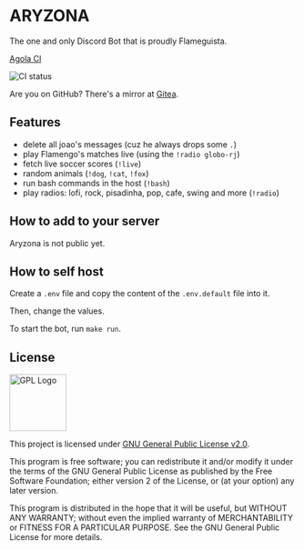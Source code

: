 # ARYZONA

The one and only Discord Bot that is proudly Flameguista.

[Agola CI](https://ci.notagovernment.agency/api/v1alpha/badges/d9fe506c-f83a-4970-8f48-524791a20b39)

![CI status](https://ci.notagovernment.agency/api/v1alpha/badges/10e3d5ed-6af2-4147-81f6-5de9155b516e)

Are you on GitHub? There's a mirror at [Gitea](https://git.notagovernment.agency/Pauloo27/aryzona).

## Features

- delete all joao's messages (cuz he always drops some `.`)
- play Flamengo's matches live (using the `!radio globo-rj`)
- fetch live soccer scores (`!live`)
- random animals (`!dog`, `!cat`, `!fox`)
- run bash commands in the host (`!bash`)
- play radios: lofi, rock, pisadinha, pop, cafe, swing and more (`!radio`)

## How to add to your server

Aryzona is not public yet.

## How to self host 

Create a `.env` file and copy the content of the `.env.default` file into it.

Then, change the values.

To start the bot, run `make run`.

## License

<img src="https://i.imgur.com/AuQQfiB.png" alt="GPL Logo" height="100px" />

This project is licensed under [GNU General Public License v2.0](./LICENSE).

This program is free software; you can redistribute it and/or modify
it under the terms of the GNU General Public License as published by
the Free Software Foundation; either version 2 of the License, or
(at your option) any later version.

This program is distributed in the hope that it will be useful,
but WITHOUT ANY WARRANTY; without even the implied warranty of
MERCHANTABILITY or FITNESS FOR A PARTICULAR PURPOSE. See the
GNU General Public License for more details.
